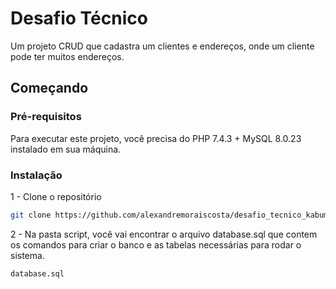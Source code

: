 # Desafio Técnico

Um projeto CRUD que cadastra um clientes e endereços, onde um cliente pode ter muitos endereços.

## Começando

### Pré-requisitos

Para executar este projeto, você precisa do PHP 7.4.3 + MySQL 8.0.23 instalado em sua máquina.

### Instalação

1 - Clone o repositório
```sh
git clone https://github.com/alexandremoraiscosta/desafio_tecnico_kabum.git
```

2 - Na pasta script, você vai encontrar o arquivo database.sql que contem os comandos para criar o banco e as tabelas necessárias para rodar o sistema.
```sh
database.sql
```
